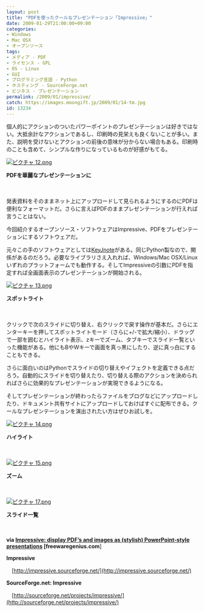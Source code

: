 ```yaml
---
layout: post
title: "PDFを使ったクールなプレゼンテーション「Impressive」"
date: 2009-01-29T21:00:00+09:00
categories:
- Windows
- Mac OSX
- オープンソース
tags: 
- メディア - PDF
- ライセンス - GPL
- OS - Linux
- GUI
- プログラミング言語 - Python
- ホスティング - SourceForge.net
- ビジネス - プレゼンテーション
permalink: /2009/01/impressive/
catch: https://images.moongift.jp/2009/01/14-tm.jpg
id: 13234
---
```

個人的にアクションのついたパワーポイントのプレゼンテーションは好きではない。大抵余計なアクションであるし、印刷時の見栄えも良くないことが多い。また、説明を受けないとアクションの前後の意味が分からない場合もある。印刷時のことも含めて、シンプルな作りになっているものが好感がもてる。

  

[![ピクチャ 12.png](https://images.moongift.jp/2009/01/12-tm4.jpg)](https://images.moongift.jp/2009/01/124.png)  
  
**PDFを華麗なプレゼンテーションに**

  

　

  

発表資料をそのままネット上にアップロードして見られるようにするのにPDFは便利なフォーマットだ。さらに言えばPDFのままプレゼンテーションが行えれば言うことはない。

  

今回紹介するオープンソース・ソフトウェアはImpressive、PDFをプレゼンテーションにするソフトウェアだ。

  
<!--more-->

元々この手のソフトウェアとしては[KeyJnote](http://www.moongift.jp/2006/10/2562/)がある。同じPython製なので、関係があるのだろう。必要なライブラリさえ入れれば、Windows/Mac OSX/Linuxいずれのプラットフォームでも動作する。そしてImpressiveの引数にPDFを指定すれば全画面表示のプレゼンテーションが開始される。

  

[![ピクチャ 13.png](https://images.moongift.jp/2009/01/13-tm3.jpg)](https://images.moongift.jp/2009/01/133.png)  
  
**スポットライト**

  

　

  

クリックで次のスライドに切り替え、右クリックで戻す操作が基本だ。さらにエンターキーを押してスポットライトモード（さらに+/-で拡大/縮小）、ドラッグで一部を囲むとハイライト表示、zキーでズーム、タブキーでスライド一覧といった機能がある。他にもBやWキーで画面を真っ黒にしたり、逆に真っ白にすることもできる。

  

さらに面白いのはPythonでスライドの切り替えやイフェクトを定義できる点だろう。自動的にスライドを切り替えたり、切り替える際のアクションを決められればさらに効果的なプレゼンテーションが実現できるようになる。

  

そしてプレゼンテーションが終わったらファイルをブログなどにアップロードしたり、ドキュメント共有サイトにアップロードしておけばすぐに配布できる。クールなプレゼンテーションを演出されたい方はぜひお試しを。

  

[![ピクチャ 14.png](https://images.moongift.jp/2009/01/14-tm.jpg)](https://images.moongift.jp/2009/01/141.png)  
  
**ハイライト**

  

　

  

[![ピクチャ 15.png](https://images.moongift.jp/2009/01/15-tm4.jpg)](https://images.moongift.jp/2009/01/154.png)  
  
**ズーム**

  

　

  

[![ピクチャ 17.png](https://images.moongift.jp/2009/01/17-tm.jpg)](https://images.moongift.jp/2009/01/17.png)  
  
**スライド一覧**

  

　

  

**via [Impressive: display PDF’s and images as (stylish) PowerPoint-style presentations](http://www.freewaregenius.com/2009/01/27/impressive-display-pdfs-and-images-as-stylish-powerpoint-style-presentations/) [freewaregenius.com**]

  

**Impressive**  
  
　[http://impressive.sourceforge.net/](http://impressive.sourceforge.net/)

  

**SourceForge.net: Impressive**  
  
　[http://sourceforge.net/projects/impressive/](http://sourceforge.net/projects/impressive/)

  
